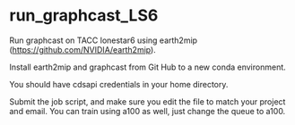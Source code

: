 # run_graphcast_LS6
Run graphcast on TACC lonestar6 using earth2mip (https://github.com/NVIDIA/earth2mip).

Install earth2mip and graphcast from Git Hub to a new conda environment.

You should have cdsapi credentials in your home directory.

Submit the job script, and make sure you edit the file to match your project and email. You can train using a100 as well, just change the queue to a100.
